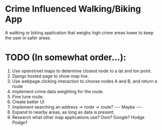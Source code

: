 # Crime Influenced Walking/Biking App

A walking or biking application that weighs high crime areas lower to keep the user in safer areas.

# TODO (In somewhat order...):
1. Use openstreet maps to determine closest node to a lat and lon point.
2. Django hosted page to show map live.
3. Use webpage clicking interaction to choose nodes A and B, and return a route
4. Implement crime data weighting for the route.
5. Fine tune route.
6. Create better UI
7. Implement searching an address -> node -> route? --- Maybe ---
8. Expand to nearby areas, as long as data is present.
9. Research what other map applications use? Osm? Google? Hodge Podge?